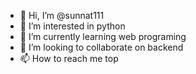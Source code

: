 - 👋 Hi, I’m @sunnat111
- 👀 I’m interested in python
- 🌱 I’m currently learning web programing
- 💞️ I’m looking to collaborate on backend
- 📫 How to reach me top

<!---
sunnat111/sunnat111 is a ✨ special ✨ repository because its `README.md` (this file) appears on your GitHub profile.
You can click the Preview link to take a look at your changes.
--->
